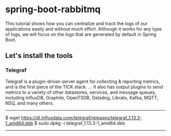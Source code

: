 # spring-boot-rabbitmq

This tutorial shows how you can centralize and track the logs of our applications easily and without much effort. Although it works for any type of logs, we will focus on the logs that are generated by default in Spring Boot.

## Let's install the tools

### Telegraf

Telegraf is a plugin-driven server agent for collecting & reporting metrics, and is the first piece of the TICK stack. ... It also has output plugins to send metrics to a variety of other datastores, services, and message queues, including InfluxDB, Graphite, OpenTSDB, Datadog, Librato, Kafka, MQTT, NSQ, and many others.

----
$ wget https://dl.influxdata.com/telegraf/releases/telegraf_1.13.3-1_amd64.deb
$ sudo dpkg -i telegraf_1.13.3-1_amd64.deb

----